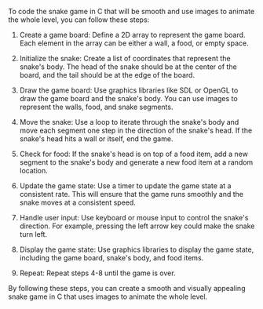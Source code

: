 To code the snake game in C that will be smooth and use images to animate the whole level, you can follow these steps:

1. Create a game board: Define a 2D array to represent the game board. Each element in the array can be either a wall, a food, or empty space.

2. Initialize the snake: Create a list of coordinates that represent the snake's body. The head of the snake should be at the center of the board, and the tail should be at the edge of the board.

3. Draw the game board: Use graphics libraries like SDL or OpenGL to draw the game board and the snake's body. You can use images to represent the walls, food, and snake segments.

4. Move the snake: Use a loop to iterate through the snake's body and move each segment one step in the direction of the snake's head. If the snake's head hits a wall or itself, end the game.

5. Check for food: If the snake's head is on top of a food item, add a new segment to the snake's body and generate a new food item at a random location.

6. Update the game state: Use a timer to update the game state at a consistent rate. This will ensure that the game runs smoothly and the snake moves at a consistent speed.

7. Handle user input: Use keyboard or mouse input to control the snake's direction. For example, pressing the left arrow key could make the snake turn left.

8. Display the game state: Use graphics libraries to display the game state, including the game board, snake's body, and food items.

9. Repeat: Repeat steps 4-8 until the game is over.

By following these steps, you can create a smooth and visually appealing snake game in C that uses images to animate the whole level.
